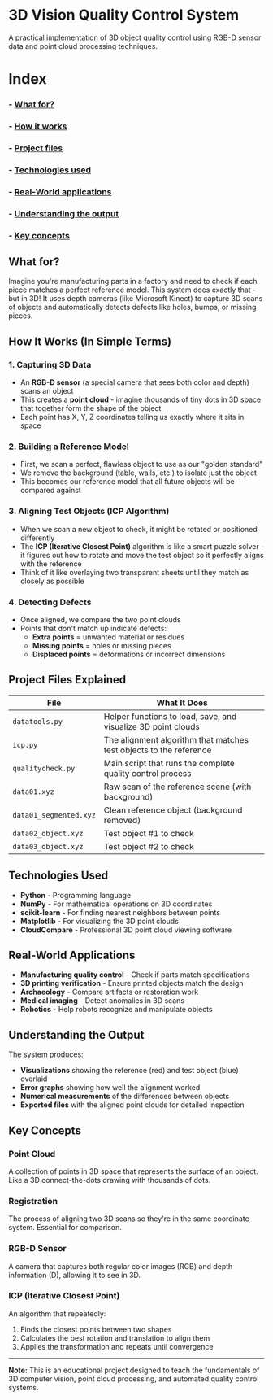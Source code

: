 # 3D Vision Quality Control System

A practical implementation of 3D object quality control using RGB-D sensor data and point cloud processing techniques.

# Index
### - [What for?](#what-for)  
### - [How it works](#how-it-works-in-simple-terms)  
### - [Project files](#project-files-explained)  
### - [Technologies used](#technologies-used)  
### - [Real-World applications](#real-world-applications)  
### - [Understanding the output](#understanding-the-output)  
### - [Key concepts](#key-concepts)

## What for?

Imagine you're manufacturing parts in a factory and need to check if each piece matches a perfect reference model. This system does exactly that - but in 3D! It uses depth cameras (like Microsoft Kinect) to capture 3D scans of objects and automatically detects defects like holes, bumps, or missing pieces.

## How It Works (In Simple Terms)

### 1. **Capturing 3D Data**
- An **RGB-D sensor** (a special camera that sees both color and depth) scans an object
- This creates a **point cloud** - imagine thousands of tiny dots in 3D space that together form the shape of the object
- Each point has X, Y, Z coordinates telling us exactly where it sits in space

### 2. **Building a Reference Model**
- First, we scan a perfect, flawless object to use as our "golden standard"
- We remove the background (table, walls, etc.) to isolate just the object
- This becomes our reference model that all future objects will be compared against

### 3. **Aligning Test Objects (ICP Algorithm)**
- When we scan a new object to check, it might be rotated or positioned differently
- The **ICP (Iterative Closest Point)** algorithm is like a smart puzzle solver - it figures out how to rotate and move the test object so it perfectly aligns with the reference
- Think of it like overlaying two transparent sheets until they match as closely as possible

### 4. **Detecting Defects**
- Once aligned, we compare the two point clouds
- Points that don't match up indicate defects:
  - **Extra points** = unwanted material or residues
  - **Missing points** = holes or missing pieces
  - **Displaced points** = deformations or incorrect dimensions

## Project Files Explained

| File | What It Does |
|------|--------------|
| `datatools.py` | Helper functions to load, save, and visualize 3D point clouds |
| `icp.py` | The alignment algorithm that matches test objects to the reference |
| `qualitycheck.py` | Main script that runs the complete quality control process |
| `data01.xyz` | Raw scan of the reference scene (with background) |
| `data01_segmented.xyz` | Clean reference object (background removed) |
| `data02_object.xyz` | Test object #1 to check |
| `data03_object.xyz` | Test object #2 to check |

## Technologies Used

- **Python** - Programming language
- **NumPy** - For mathematical operations on 3D coordinates
- **scikit-learn** - For finding nearest neighbors between points
- **Matplotlib** - For visualizing the 3D point clouds
- **CloudCompare** - Professional 3D point cloud viewing software

## Real-World Applications

- **Manufacturing quality control** - Check if parts match specifications
- **3D printing verification** - Ensure printed objects match the design
- **Archaeology** - Compare artifacts or restoration work
- **Medical imaging** - Detect anomalies in 3D scans
- **Robotics** - Help robots recognize and manipulate objects

## Understanding the Output

The system produces:
- **Visualizations** showing the reference (red) and test object (blue) overlaid
- **Error graphs** showing how well the alignment worked
- **Numerical measurements** of the differences between objects
- **Exported files** with the aligned point clouds for detailed inspection

## Key Concepts

### Point Cloud
A collection of points in 3D space that represents the surface of an object. Like a 3D connect-the-dots drawing with thousands of dots.

### Registration
The process of aligning two 3D scans so they're in the same coordinate system. Essential for comparison.

### RGB-D Sensor
A camera that captures both regular color images (RGB) and depth information (D), allowing it to see in 3D.

### ICP (Iterative Closest Point)
An algorithm that repeatedly:
1. Finds the closest points between two shapes
2. Calculates the best rotation and translation to align them
3. Applies the transformation and repeats until convergence

---

**Note:** This is an educational project designed to teach the fundamentals of 3D computer vision, point cloud processing, and automated quality control systems.
